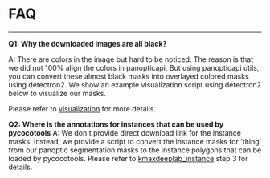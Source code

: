 # FAQ

________________________________________________________________________________

**Q1: Why the downloaded images are all black?**

A: There are colors in the image but hard to be noticed. The reason is that we did not 100% align the colors in panopticapi. But using panopticapi utils, you can convert these almost black masks into overlayed colored masks using detectron2. We show an example visualization script using detectron2 below to visualize our masks.

Please refer to [visualization](tutorials/visualization/demo.ipynb) for more details.


**Q2: Where is the annotations for instances that can be used by pycocotools**
A: We don't provide direct download link for the instance masks. Instead, we provide a script to convert the instance masks for 'thing' from our panoptic segmentation masks to the instance polygons that can be loaded by pycocotools. Please refer to [kmaxdeeplab_instance](tutorials/kmaxdeeplab_instance) step 3 for details.